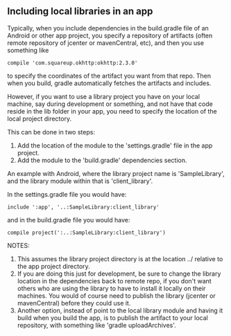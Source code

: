 ## Including local libraries in an app

Typically, when you include dependencies in the build.gradle file of an Android or other app project, you specify a repository of artifacts (often remote repository of jcenter or mavenCentral, etc), and then you use something like

```
compile 'com.squareup.okhttp:okhttp:2.3.0'
```

to specify the coordinates of the artifact you want from that repo. Then when you build, gradle automatically fetches the artifacts and includes.

However, if you want to use a library project you have on your local machine, say during development or something, and not have that code reside in the lib folder in your app, you need to specify the location of the local project directory.

This can be done in two steps:

1. Add the location of the module to the 'settings.gradle' file in the app project.
2. Add the module to the 'build.gradle' dependencies section.

An example with Android, where the library project name is 'SampleLibrary', and the library module within that is 'client_library'.

In the settings.gradle file you would have:

```
include ':app', '..:SampleLibrary:client_library'
```

and in the build.gradle file you would have:

```
compile project(':..:SampleLibrary:client_library')
```

NOTES:

1. This assumes the library project directory is at the location ../ relative to the app project directory.
2. If you are doing this just for development, be sure to change the library location in the dependencies back to remote repo, if you don't want others who are using the library to have to install it locally on their machines.  You would of course need to publish the library (jcenter or mavenCentral) before they could use it.
3. Another option, instead of point to the local library module and having it build when you build the app, is to publish the artifact to your local repository, with something like 'gradle uploadArchives'.  
